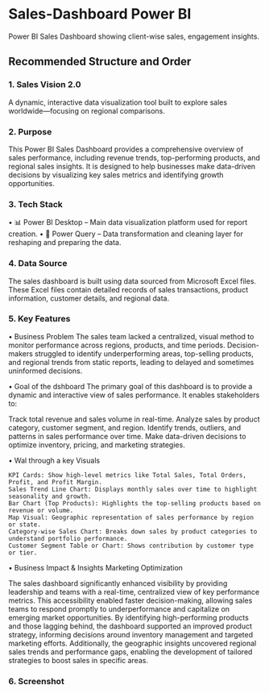# Sales-Dashboard Power BI
Power BI Sales Dashboard showing client-wise sales, engagement insights.
## Recommended Structure and Order
### 1. Sales Vision 2.0
A dynamic, interactive data visualization tool built to explore sales worldwide—focusing on regional comparisons.

### 2. Purpose
This Power BI Sales Dashboard provides a comprehensive overview of sales performance, including revenue trends, top-performing products, and regional sales insights. It is designed to help businesses make data-driven decisions by visualizing key sales metrics and identifying growth opportunities.

### 3. Tech Stack
•   📊 Power BI Desktop – Main data visualization platform used for report creation.
•   📂 Power Query – Data transformation and cleaning layer for reshaping and preparing the data.

### 4. Data Source
The sales dashboard is built using data sourced from Microsoft Excel files. These Excel files contain detailed records of sales transactions, product information, customer details, and regional data.

### 5. Key Features
•   Business Problem
The sales team lacked a centralized, visual method to monitor performance across regions, products, and time periods. Decision-makers struggled to identify underperforming areas, top-selling products, and regional trends from static reports, leading to delayed and sometimes uninformed decisions.

•   Goal of the dshboard
The primary goal of this dashboard is to provide a dynamic and interactive view of sales performance. It enables stakeholders to:

Track total revenue and sales volume in real-time.
Analyze sales by product category, customer segment, and region.
Identify trends, outliers, and patterns in sales performance over time.
Make data-driven decisions to optimize inventory, pricing, and marketing strategies.

•   Wal through a key Visuals

    KPI Cards: Show high-level metrics like Total Sales, Total Orders, Profit, and Profit Margin.
    Sales Trend Line Chart: Displays monthly sales over time to highlight seasonality and growth.
    Bar Chart (Top Products): Highlights the top-selling products based on revenue or volume.
    Map Visual: Geographic representation of sales performance by region or state.
    Category-wise Sales Chart: Breaks down sales by product categories to understand portfolio performance.
    Customer Segment Table or Chart: Shows contribution by customer type or tier.

•   Business Impact & Insights Marketing Optimization

The sales dashboard significantly enhanced visibility by providing leadership and teams with a real-time, centralized view of key performance metrics. This accessibility enabled faster decision-making, allowing sales teams to respond promptly to underperformance and capitalize on emerging market opportunities. By identifying high-performing products and those lagging behind, the dashboard supported an improved product strategy, informing decisions around inventory management and targeted marketing efforts. Additionally, the geographic insights uncovered regional sales trends and performance gaps, enabling the development of tailored strategies to boost sales in specific areas.

### 6. Screenshot


    




